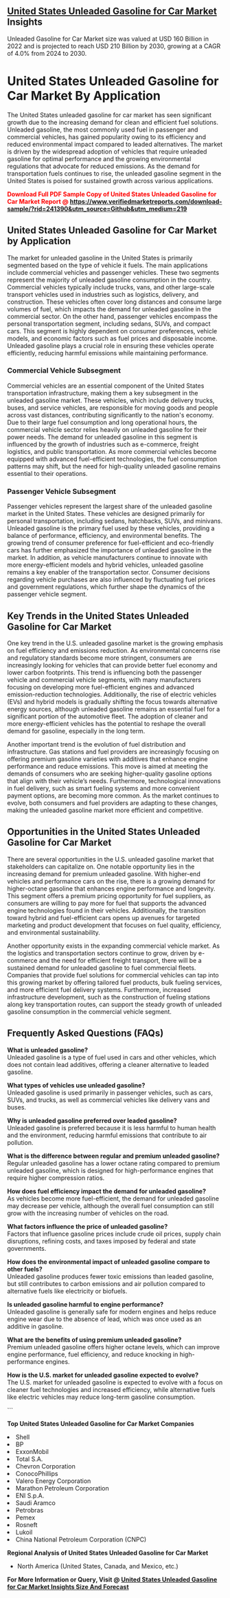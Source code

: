 <h2><a href="https://www.verifiedmarketreports.com/download-sample/?rid=241390&amp;utm_source=Github&amp;utm_medium=219" target="_blank">United States Unleaded Gasoline for Car Market</a> Insights</h2><p>Unleaded Gasoline for Car Market size was valued at USD 160 Billion in 2022 and is projected to reach USD 210 Billion by 2030, growing at a CAGR of 4.0% from 2024 to 2030.</p><p> <h1>United States Unleaded Gasoline for Car Market By Application</h1> <p>The United States unleaded gasoline for car market has seen significant growth due to the increasing demand for clean and efficient fuel solutions. Unleaded gasoline, the most commonly used fuel in passenger and commercial vehicles, has gained popularity owing to its efficiency and reduced environmental impact compared to leaded alternatives. The market is driven by the widespread adoption of vehicles that require unleaded gasoline for optimal performance and the growing environmental regulations that advocate for reduced emissions. As the demand for transportation fuels continues to rise, the unleaded gasoline segment in the United States is poised for sustained growth across various applications.</p> <p><strong><p><span class=""><span style="color: #ff0000;"><strong>Download Full PDF Sample Copy of United States Unleaded Gasoline for Car Market Report</strong> @ </span><a href="https://www.verifiedmarketreports.com/download-sample/?rid=241390&amp;utm_source=Github&amp;utm_medium=219" target="_blank">https://www.verifiedmarketreports.com/download-sample/?rid=241390&amp;utm_source=Github&amp;utm_medium=219</a></span></p></strong></p> <h2>United States Unleaded Gasoline for Car Market by Application</h2> <p>The market for unleaded gasoline in the United States is primarily segmented based on the type of vehicle it fuels. The main applications include commercial vehicles and passenger vehicles. These two segments represent the majority of unleaded gasoline consumption in the country. Commercial vehicles typically include trucks, vans, and other large-scale transport vehicles used in industries such as logistics, delivery, and construction. These vehicles often cover long distances and consume large volumes of fuel, which impacts the demand for unleaded gasoline in the commercial sector. On the other hand, passenger vehicles encompass the personal transportation segment, including sedans, SUVs, and compact cars. This segment is highly dependent on consumer preferences, vehicle models, and economic factors such as fuel prices and disposable income. Unleaded gasoline plays a crucial role in ensuring these vehicles operate efficiently, reducing harmful emissions while maintaining performance. <h3>Commercial Vehicle Subsegment</h3> <p>Commercial vehicles are an essential component of the United States transportation infrastructure, making them a key subsegment in the unleaded gasoline market. These vehicles, which include delivery trucks, buses, and service vehicles, are responsible for moving goods and people across vast distances, contributing significantly to the nation's economy. Due to their large fuel consumption and long operational hours, the commercial vehicle sector relies heavily on unleaded gasoline for their power needs. The demand for unleaded gasoline in this segment is influenced by the growth of industries such as e-commerce, freight logistics, and public transportation. As more commercial vehicles become equipped with advanced fuel-efficient technologies, the fuel consumption patterns may shift, but the need for high-quality unleaded gasoline remains essential to their operations. <h3>Passenger Vehicle Subsegment</h3> <p>Passenger vehicles represent the largest share of the unleaded gasoline market in the United States. These vehicles are designed primarily for personal transportation, including sedans, hatchbacks, SUVs, and minivans. Unleaded gasoline is the primary fuel used by these vehicles, providing a balance of performance, efficiency, and environmental benefits. The growing trend of consumer preference for fuel-efficient and eco-friendly cars has further emphasized the importance of unleaded gasoline in the market. In addition, as vehicle manufacturers continue to innovate with more energy-efficient models and hybrid vehicles, unleaded gasoline remains a key enabler of the transportation sector. Consumer decisions regarding vehicle purchases are also influenced by fluctuating fuel prices and government regulations, which further shape the dynamics of the passenger vehicle segment. <h2>Key Trends in the United States Unleaded Gasoline for Car Market</h2> <p>One key trend in the U.S. unleaded gasoline market is the growing emphasis on fuel efficiency and emissions reduction. As environmental concerns rise and regulatory standards become more stringent, consumers are increasingly looking for vehicles that can provide better fuel economy and lower carbon footprints. This trend is influencing both the passenger vehicle and commercial vehicle segments, with many manufacturers focusing on developing more fuel-efficient engines and advanced emission-reduction technologies. Additionally, the rise of electric vehicles (EVs) and hybrid models is gradually shifting the focus towards alternative energy sources, although unleaded gasoline remains an essential fuel for a significant portion of the automotive fleet. The adoption of cleaner and more energy-efficient vehicles has the potential to reshape the overall demand for gasoline, especially in the long term. <p>Another important trend is the evolution of fuel distribution and infrastructure. Gas stations and fuel providers are increasingly focusing on offering premium gasoline varieties with additives that enhance engine performance and reduce emissions. This move is aimed at meeting the demands of consumers who are seeking higher-quality gasoline options that align with their vehicle’s needs. Furthermore, technological innovations in fuel delivery, such as smart fueling systems and more convenient payment options, are becoming more common. As the market continues to evolve, both consumers and fuel providers are adapting to these changes, making the unleaded gasoline market more efficient and competitive.</p> <h2>Opportunities in the United States Unleaded Gasoline for Car Market</h2> <p>There are several opportunities in the U.S. unleaded gasoline market that stakeholders can capitalize on. One notable opportunity lies in the increasing demand for premium unleaded gasoline. With higher-end vehicles and performance cars on the rise, there is a growing demand for higher-octane gasoline that enhances engine performance and longevity. This segment offers a premium pricing opportunity for fuel suppliers, as consumers are willing to pay more for fuel that supports the advanced engine technologies found in their vehicles. Additionally, the transition toward hybrid and fuel-efficient cars opens up avenues for targeted marketing and product development that focuses on fuel quality, efficiency, and environmental sustainability.</p> <p>Another opportunity exists in the expanding commercial vehicle market. As the logistics and transportation sectors continue to grow, driven by e-commerce and the need for efficient freight transport, there will be a sustained demand for unleaded gasoline to fuel commercial fleets. Companies that provide fuel solutions for commercial vehicles can tap into this growing market by offering tailored fuel products, bulk fueling services, and more efficient fuel delivery systems. Furthermore, increased infrastructure development, such as the construction of fueling stations along key transportation routes, can support the steady growth of unleaded gasoline consumption in the commercial vehicle segment.</p> <h2>Frequently Asked Questions (FAQs)</h2> <p><strong>What is unleaded gasoline?</strong><br>Unleaded gasoline is a type of fuel used in cars and other vehicles, which does not contain lead additives, offering a cleaner alternative to leaded gasoline.</p> <p><strong>What types of vehicles use unleaded gasoline?</strong><br>Unleaded gasoline is used primarily in passenger vehicles, such as cars, SUVs, and trucks, as well as commercial vehicles like delivery vans and buses.</p> <p><strong>Why is unleaded gasoline preferred over leaded gasoline?</strong><br>Unleaded gasoline is preferred because it is less harmful to human health and the environment, reducing harmful emissions that contribute to air pollution.</p> <p><strong>What is the difference between regular and premium unleaded gasoline?</strong><br>Regular unleaded gasoline has a lower octane rating compared to premium unleaded gasoline, which is designed for high-performance engines that require higher compression ratios.</p> <p><strong>How does fuel efficiency impact the demand for unleaded gasoline?</strong><br>As vehicles become more fuel-efficient, the demand for unleaded gasoline may decrease per vehicle, although the overall fuel consumption can still grow with the increasing number of vehicles on the road.</p> <p><strong>What factors influence the price of unleaded gasoline?</strong><br>Factors that influence gasoline prices include crude oil prices, supply chain disruptions, refining costs, and taxes imposed by federal and state governments.</p> <p><strong>How does the environmental impact of unleaded gasoline compare to other fuels?</strong><br>Unleaded gasoline produces fewer toxic emissions than leaded gasoline, but still contributes to carbon emissions and air pollution compared to alternative fuels like electricity or biofuels.</p> <p><strong>Is unleaded gasoline harmful to engine performance?</strong><br>Unleaded gasoline is generally safe for modern engines and helps reduce engine wear due to the absence of lead, which was once used as an additive in gasoline.</p> <p><strong>What are the benefits of using premium unleaded gasoline?</strong><br>Premium unleaded gasoline offers higher octane levels, which can improve engine performance, fuel efficiency, and reduce knocking in high-performance engines.</p> <p><strong>How is the U.S. market for unleaded gasoline expected to evolve?</strong><br>The U.S. market for unleaded gasoline is expected to evolve with a focus on cleaner fuel technologies and increased efficiency, while alternative fuels like electric vehicles may reduce long-term gasoline consumption.</p> ```</p><p><strong>Top United States Unleaded Gasoline for Car Market Companies</strong></p><div data-test-id=""><p><li>Shell</li><li> BP</li><li> ExxonMobil</li><li> Total S.A.</li><li> Chevron Corporation</li><li> ConocoPhillips</li><li> Valero Energy Corporation</li><li> Marathon Petroleum Corporation</li><li> ENI S.p.A.</li><li> Saudi Aramco</li><li> Petrobras</li><li> Pemex</li><li> Rosneft</li><li> Lukoil</li><li> China National Petroleum Corporation (CNPC)</li></p><div><strong>Regional Analysis of&nbsp;United States Unleaded Gasoline for Car Market</strong></div><ul><li dir="ltr"><p dir="ltr">North America&nbsp;(United States, Canada, and Mexico, etc.)</p></li></ul><p><strong>For More Information or Query, Visit @&nbsp;</strong><strong><a href="https://www.verifiedmarketreports.com/product/unleaded-gasoline-for-car-market/?utm_source=Github&amp;utm_medium=219" target="_blank">United States Unleaded Gasoline for Car Market Insights Size And Forecast</a></strong></p></div>
